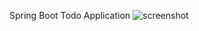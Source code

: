 Spring Boot Todo Application
![screenshot](https://user-images.githubusercontent.com/79898190/182929973-f050c99f-2b94-4477-8017-6d94bb9535cc.png)
